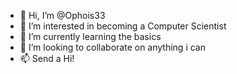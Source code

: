 - 👋 Hi, I’m @Ophois33
- 👀 I’m interested in becoming a Computer Scientist 
- 🌱 I’m currently learning the basics
- 💞️ I’m looking to collaborate on anything i can
- 📫 Send a Hi!

<!---
Ophois33/Ophois33 is a ✨ special ✨ repository because its `README.md` (this file) appears on your GitHub profile.
You can click the Preview link to take a look at your changes.
--->
